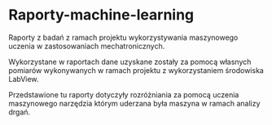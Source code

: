 # Raporty-machine-learning
Raporty z badań z ramach projektu wykorzystywania maszynowego uczenia w zastosowaniach mechatronicznych.

Wykorzystane w raportach dane uzyskane zostały za pomocą własnych pomiarów wykonywanych w ramach projektu z wykorzystaniem środowiska LabView.

Przedstawione tu raporty dotyczyły rozróżniania za pomocą uczenia maszynowego narzędzia którym uderzana była maszyna w ramach analizy drgań.
